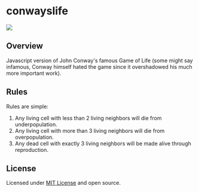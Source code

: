 # conwayslife

![](https://github.com/axellarsstenson/conwayslife/blob/main/images/demo.gif?raw=true)

## Overview

Javascript version of John Conway's famous Game of Life (some might say infamous, Conway himself hated the game since it overshadowed his much more important work).

## Rules

Rules are simple:

1. Any living cell with less than 2 living neighbors will die from underpopulation.
2. Any living cell with more than 3 living neighbors will die from overpopulation.
3. Any dead cell with exactly 3 living neighbors will be made alive through reproduction.

## License

Licensed under [MIT License](https://github.com/axellarsstenson/axellarsstenson.github.io/blob/master/LICENSE) and open source.
